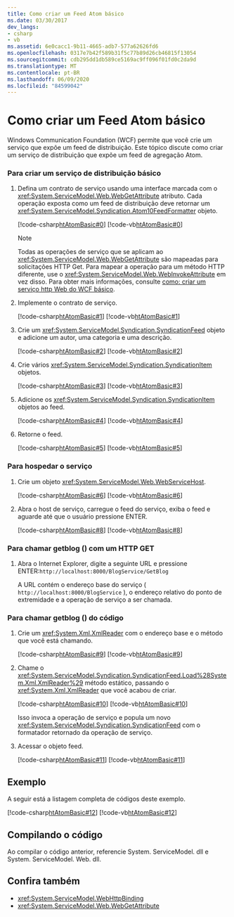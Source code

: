 ```yaml
---
title: Como criar um Feed Atom básico
ms.date: 03/30/2017
dev_langs:
- csharp
- vb
ms.assetid: 6e0cacc1-9b11-4665-adb7-577a62626fd6
ms.openlocfilehash: 0317e7b42f589b31f5c77b89d26cb46815f13054
ms.sourcegitcommit: cdb295dd1db589ce5169ac9ff096f01fd0c2da9d
ms.translationtype: MT
ms.contentlocale: pt-BR
ms.lasthandoff: 06/09/2020
ms.locfileid: "84599042"
---
```

# <a name="how-to-create-a-basic-atom-feed"></a>Como criar um Feed Atom básico
Windows Communication Foundation (WCF) permite que você crie um serviço que expõe um feed de distribuição. Este tópico discute como criar um serviço de distribuição que expõe um feed de agregação Atom.  
  
### <a name="to-create-a-basic-syndication-service"></a>Para criar um serviço de distribuição básico  
  
1. Defina um contrato de serviço usando uma interface marcada com o <xref:System.ServiceModel.Web.WebGetAttribute> atributo. Cada operação exposta como um feed de distribuição deve retornar um <xref:System.ServiceModel.Syndication.Atom10FeedFormatter> objeto.  
  
     [!code-csharp[htAtomBasic#0](../../../../samples/snippets/csharp/VS_Snippets_CFX/htatombasic/cs/program.cs#0)]
     [!code-vb[htAtomBasic#0](../../../../samples/snippets/visualbasic/VS_Snippets_CFX/htatombasic/vb/program.vb#0)]  
  
    > [!NOTE]
    > Todas as operações de serviço que se aplicam ao <xref:System.ServiceModel.Web.WebGetAttribute> são mapeadas para solicitações HTTP Get. Para mapear a operação para um método HTTP diferente, use o <xref:System.ServiceModel.Web.WebInvokeAttribute> em vez disso. Para obter mais informações, consulte [como: criar um serviço http Web do WCF básico](how-to-create-a-basic-wcf-web-http-service.md).  
  
2. Implemente o contrato de serviço.  
  
     [!code-csharp[htAtomBasic#1](../../../../samples/snippets/csharp/VS_Snippets_CFX/htatombasic/cs/program.cs#1)]
     [!code-vb[htAtomBasic#1](../../../../samples/snippets/visualbasic/VS_Snippets_CFX/htatombasic/vb/program.vb#1)]  
  
3. Crie um <xref:System.ServiceModel.Syndication.SyndicationFeed> objeto e adicione um autor, uma categoria e uma descrição.  
  
     [!code-csharp[htAtomBasic#2](../../../../samples/snippets/csharp/VS_Snippets_CFX/htatombasic/cs/program.cs#2)]
     [!code-vb[htAtomBasic#2](../../../../samples/snippets/visualbasic/VS_Snippets_CFX/htatombasic/vb/program.vb#2)]  
  
4. Crie vários <xref:System.ServiceModel.Syndication.SyndicationItem> objetos.  
  
     [!code-csharp[htAtomBasic#3](../../../../samples/snippets/csharp/VS_Snippets_CFX/htatombasic/cs/program.cs#3)]
     [!code-vb[htAtomBasic#3](../../../../samples/snippets/visualbasic/VS_Snippets_CFX/htatombasic/vb/program.vb#3)]  
  
5. Adicione os <xref:System.ServiceModel.Syndication.SyndicationItem> objetos ao feed.  
  
     [!code-csharp[htAtomBasic#4](../../../../samples/snippets/csharp/VS_Snippets_CFX/htatombasic/cs/program.cs#4)]
     [!code-vb[htAtomBasic#4](../../../../samples/snippets/visualbasic/VS_Snippets_CFX/htatombasic/vb/program.vb#4)]  
  
6. Retorne o feed.  
  
     [!code-csharp[htAtomBasic#5](../../../../samples/snippets/csharp/VS_Snippets_CFX/htatombasic/cs/program.cs#5)]
     [!code-vb[htAtomBasic#5](../../../../samples/snippets/visualbasic/VS_Snippets_CFX/htatombasic/vb/program.vb#5)]  
  
### <a name="to-host-the-service"></a>Para hospedar o serviço  
  
1. Crie um objeto <xref:System.ServiceModel.Web.WebServiceHost>.  
  
     [!code-csharp[htAtomBasic#6](../../../../samples/snippets/csharp/VS_Snippets_CFX/htatombasic/cs/program.cs#6)]
     [!code-vb[htAtomBasic#6](../../../../samples/snippets/visualbasic/VS_Snippets_CFX/htatombasic/vb/program.vb#6)]  
  
2. Abra o host de serviço, carregue o feed do serviço, exiba o feed e aguarde até que o usuário pressione ENTER.  
  
     [!code-csharp[htAtomBasic#8](../../../../samples/snippets/csharp/VS_Snippets_CFX/htatombasic/cs/program.cs#8)]
     [!code-vb[htAtomBasic#8](../../../../samples/snippets/visualbasic/VS_Snippets_CFX/htatombasic/vb/program.vb#8)]  
  
### <a name="to-call-getblog-with-an-http-get"></a>Para chamar getblog () com um HTTP GET  
  
1. Abra o Internet Explorer, digite a seguinte URL e pressione ENTER:`http://localhost:8000/BlogService/GetBlog`  
  
     A URL contém o endereço base do serviço ( `http://localhost:8000/BlogService` ), o endereço relativo do ponto de extremidade e a operação de serviço a ser chamada.  
  
### <a name="to-call-getblog-from-code"></a>Para chamar getblog () do código  
  
1. Crie um <xref:System.Xml.XmlReader> com o endereço base e o método que você está chamando.  
  
     [!code-csharp[htAtomBasic#9](../../../../samples/snippets/csharp/VS_Snippets_CFX/htatombasic/cs/snippets.cs#9)]
     [!code-vb[htAtomBasic#9](../../../../samples/snippets/visualbasic/VS_Snippets_CFX/htatombasic/vb/snippets.vb#9)]  
  
2. Chame o <xref:System.ServiceModel.Syndication.SyndicationFeed.Load%28System.Xml.XmlReader%29> método estático, passando o <xref:System.Xml.XmlReader> que você acabou de criar.  
  
     [!code-csharp[htAtomBasic#10](../../../../samples/snippets/csharp/VS_Snippets_CFX/htatombasic/cs/snippets.cs#10)]
     [!code-vb[htAtomBasic#10](../../../../samples/snippets/visualbasic/VS_Snippets_CFX/htatombasic/vb/snippets.vb#10)]  
  
     Isso invoca a operação de serviço e popula um novo <xref:System.ServiceModel.Syndication.SyndicationFeed> com o formatador retornado da operação de serviço.  
  
3. Acessar o objeto feed.  
  
     [!code-csharp[htAtomBasic#11](../../../../samples/snippets/csharp/VS_Snippets_CFX/htatombasic/cs/snippets.cs#11)]
     [!code-vb[htAtomBasic#11](../../../../samples/snippets/visualbasic/VS_Snippets_CFX/htatombasic/vb/snippets.vb#11)]  
  
## <a name="example"></a>Exemplo  
 A seguir está a listagem completa de códigos deste exemplo.  
  
 [!code-csharp[htAtomBasic#12](../../../../samples/snippets/csharp/VS_Snippets_CFX/htatombasic/cs/program.cs#12)]
 [!code-vb[htAtomBasic#12](../../../../samples/snippets/visualbasic/VS_Snippets_CFX/htatombasic/vb/program.vb#12)]  
  
## <a name="compiling-the-code"></a>Compilando o código  
 Ao compilar o código anterior, referencie System. ServiceModel. dll e System. ServiceModel. Web. dll.  
  
## <a name="see-also"></a>Confira também

- <xref:System.ServiceModel.WebHttpBinding>
- <xref:System.ServiceModel.Web.WebGetAttribute>
